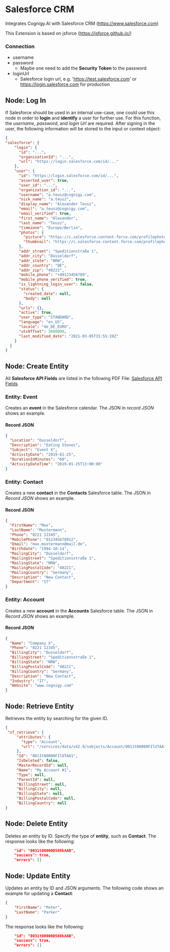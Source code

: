 # Salesforce CRM

Integrates Cognigy.AI with Salesforce CRM (https://www.salesforce.com)

This Extension is based on jsforce (https://jsforce.github.io/)

### Connection

- username
- password
    - Maybe one need to add the **Security Token** to the password
- loginUrl
    - Salesforce login url, e.g. 'https://test.salesforce.com' or https://login.salesforce.com for production


## Node: Log In

If Salesforce should be used in an internal use-case, one could use this node in order to **login** and **identify** a user for further use. For this function, the *username*, *password*, and *login Url* are required. After signing in the user, the following information will be stored to the input or context object:

```json
{
"salesforce": {
    "login": {
      "id": "...",
      "organizationId": "...",
      "url": "https://login.salesforce.com/id/..."
    },
    "user": {
      "id": "https://login.salesforce.com/id/...",
      "asserted_user": true,
      "user_id": "...",
      "organization_id": "...",
      "username": "a.teusz@cognigy.com",
      "nick_name": "a.teusz",
      "display_name": "Alexander Teusz",
      "email": "a.teusz@cognigy.com",
      "email_verified": true,
      "first_name": "Alexander",
      "last_name": "Teusz",
      "timezone": "Europe/Berlin",
      "photos": {
        "picture": "https://c.salesforce.content.force.com/profilephoto/005/F",
        "thumbnail": "https://c.salesforce.content.force.com/profilephoto/005/T"
      },
      "addr_street": "Speditionstraße 1",
      "addr_city": "Düsseldorf",
      "addr_state": "NRW",
      "addr_country": "DE",
      "addr_zip": "40221",
      "mobile_phone": "+49123456789",
      "mobile_phone_verified": true,
      "is_lightning_login_user": false,
      "status": {
        "created_date": null,
        "body": null
      },
      "urls": {},
      "active": true,
      "user_type": "STANDARD",
      "language": "en_US",
      "locale": "de_DE_EURO",
      "utcOffset": 3600000,
      "last_modified_date": "2021-03-05T15:55:20Z"
    }
  }
}
```


## Node: Create Entity

All **Salesforce API Fields** are listed in the following PDF File: 
[Salesforce API Fields](https://resources.docs.salesforce.com/206/latest/en-us/sfdc/pdf/salesforce_field_names_reference.pdf)

### Entity: Event

Creates an **event** in the Salesforce calendar. The JSON in *record JSON* shows an example.

#### Record JSON

```json
{
  "Location": "Dusseldorf",
  "Description": "Eating Stones",
  "Subject": "Event X",
  "ActivityDate": "2019-01-25",
  "DurationInMinutes": "60",
  "ActivityDateTime": "2019-01-25T13:00:00"
}
```

### Entity: Contact

Creates a new **contact** in the **Contacts** Salesforce table. The JSON in *Record JSON* shows an example.

#### Record JSON

```json 
{
  "FirstName": "Max",
  "LastName": "Mustermann",
  "Phone": "0221 12345",
  "MobilePhone": "012345678912",
  "Email": "max.mustermann@mail.de",
  "Birthdate": "1994-10-14",
  "MailingCity": "Dusseldorf",
  "MailingStreet": "Speditionsstraße 1",
  "MailingState": "NRW",
  "MailingPostalCode": "40221",
  "MailingCountry": "Germany",
  "Description": "New Contact",
  "Department": "IT"
}
```

### Entity: Account

Creates a new **account** in the **Accounts** Salesforce table. The JSON in *Record JSON* shows an example.

#### Record JSON

```json
{
  "Name": "Company X",
  "Phone": "0221 12345",
  "BillingCity": "Dusseldorf",
  "BillingStreet": "Speditionsstraße 1",
  "BillingState": "NRW",
  "BillingPostalCode": "40221",
  "BillingCountry": "Germany",
  "Description": "New Contact",
  "Industry": "IT",
  "Website": "www.cognigy.com"
}
```

## Node: Retrieve Entity

Retrieves the entity by searching for the given ID.

```json
{
 "sf_retrieve": {
     "attributes": {
       "type": "Account",
       "url": "/services/data/v42.0/sobjects/Account/0011t00000FIlUTAA1"
     },
     "Id": "0011t00000FIlUTAA1",
     "IsDeleted": false,
     "MasterRecordId": null,
     "Name": "My Account #1",
     "Type": null,
     "ParentId": null,
     "BillingStreet": null,
     "BillingCity": null,
     "BillingState": null,
     "BillingPostalCode": null,
     "BillingCountry": null
}

```

## Node: Delete Entity

Deletes an entity by ID. Specify the type of **entity**, such as **Contact**. The response looks like the following: 

```json
    "id": "0031t00000D508kAAB",
    "success": true,
    "errors": []
```

## Node: Update Entity

Updates an entity by ID and JSON arguments. The following code shows an example for updating a **Contact**:

```json
{
    "FirstName": "Peter", 
    "LastName": "Parker"
}
```

The response looks like the following: 

```json
    "id": "0031t00000D508kAAB",
    "success": true,
    "errors": []
```